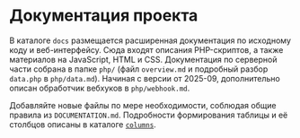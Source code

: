 # Документация проекта

В каталоге `docs` размещается расширенная документация по исходному коду и веб-интерфейсу. Сюда входят описания PHP-скриптов, а также материалов на JavaScript, HTML и CSS.
Документация по серверной части собрана в папке `php/` (файл `overview.md` и подробный разбор `data.php` в `php/data.md`).
Начиная с версии от 2025-09, дополнительно описан обработчик вебхуков в `php/webhook.md`.

Добавляйте новые файлы по мере необходимости, соблюдая общие правила из `DOCUMENTATION.md`.
Подробности формирования таблицы и её столбцов описаны в каталоге [`columns`](columns/README.md).
